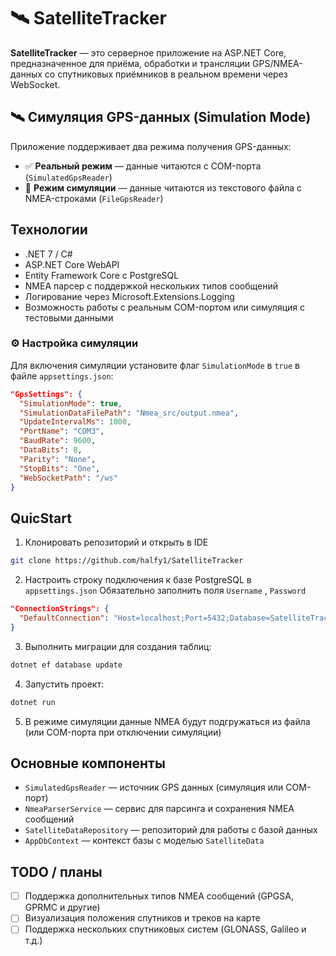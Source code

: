 # 🛰️ SatelliteTracker

**SatelliteTracker** — это серверное приложение на ASP.NET Core, предназначенное для приёма, обработки и трансляции GPS/NMEA-данных со спутниковых приёмников в реальном времени через WebSocket.

## 🛰️ Симуляция GPS-данных (Simulation Mode)

Приложение поддерживает два режима получения GPS-данных:
- ✅ **Реальный режим** — данные читаются с COM-порта (`SimulatedGpsReader`)
- 🧪 **Режим симуляции** — данные читаются из текстового файла с NMEA-строками (`FileGpsReader`)

## Технологии

- .NET 7 / C#
- ASP.NET Core WebAPI
- Entity Framework Core с PostgreSQL
- NMEA парсер с поддержкой нескольких типов сообщений
- Логирование через Microsoft.Extensions.Logging
- Возможность работы с реальным COM-портом или симуляция с тестовыми данными

### ⚙️ Настройка симуляции

Для включения симуляции установите флаг `SimulationMode` в `true` в файле `appsettings.json`:

```json
"GpsSettings": {
  "SimulationMode": true,
  "SimulationDataFilePath": "Nmea_src/output.nmea",
  "UpdateIntervalMs": 1000,
  "PortName": "COM3",
  "BaudRate": 9600,
  "DataBits": 8,
  "Parity": "None",
  "StopBits": "One",
  "WebSocketPath": "/ws"
}
```

## QuicStart

1. Клонировать репозиторий и открыть в IDE
```bash
git clone https://github.com/halfy1/SatelliteTracker
```
2. Настроить строку подключения к базе PostgreSQL в `appsettings.json`
	Обязательно заполнить поля `Username` , `Password`
```json
"ConnectionStrings": {
  "DefaultConnection": "Host=localhost;Port=5432;Database=SatelliteTracker;Username=___;Password=___"
}
```
3. Выполнить миграции для создания таблиц:
```bash
dotnet ef database update
```
4. Запустить проект:
```bash
dotnet run
```
5. В режиме симуляции данные NMEA будут подгружаться из файла (или COM-порта при отключении симуляции)

## Основные компоненты

- `SimulatedGpsReader` — источник GPS данных (симуляция или COM-порт)
- `NmeaParserService` — сервис для парсинга и сохранения NMEA сообщений
- `SatelliteDataRepository` — репозиторий для работы с базой данных
- `AppDbContext` — контекст базы с моделью `SatelliteData`

## TODO / планы

 - [ ] Поддержка дополнительных типов NMEA сообщений (GPGSA, GPRMC и другие)
 - [ ] Визуализация положения спутников и треков на карте 
 - [ ] Поддержка нескольких спутниковых систем (GLONASS, Galileo и т.д.)